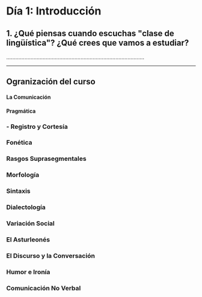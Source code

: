 # Día 1: Introducción

## 1. ¿Qué piensas cuando escuchas "clase de lingüística"? ¿Qué crees que vamos a estudiar?

...........................................................................................
___________________________________________________________________________________________


## Ogranización del curso

#### La Comunicación
#### Pragmática
### - Registro y Cortesía
### Fonética
### Rasgos Suprasegmentales
### Morfología
### Sintaxis
### Dialectología
### Variación Social
### El Asturleonés
### El Discurso y la Conversación
### Humor e Ironía
### Comunicación No Verbal
